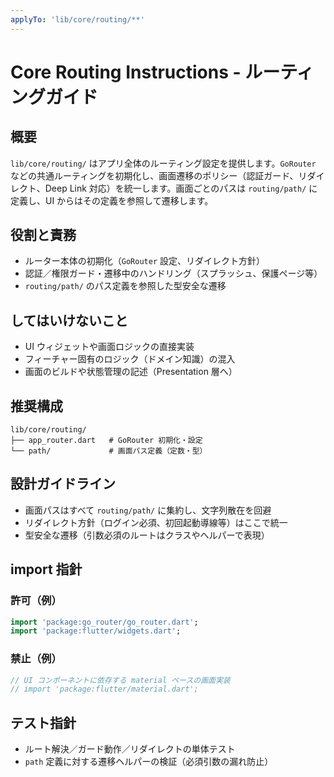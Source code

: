 ```yaml
---
applyTo: 'lib/core/routing/**'
---
```


# Core Routing Instructions - ルーティングガイド

## 概要
`lib/core/routing/` はアプリ全体のルーティング設定を提供します。`GoRouter` などの共通ルーティングを初期化し、画面遷移のポリシー（認証ガード、リダイレクト、Deep Link 対応）を統一します。画面ごとのパスは `routing/path/` に定義し、UI からはその定義を参照して遷移します。

## 役割と責務
- ルーター本体の初期化（`GoRouter` 設定、リダイレクト方針）
- 認証／権限ガード・遷移中のハンドリング（スプラッシュ、保護ページ等）
- `routing/path/` のパス定義を参照した型安全な遷移

## してはいけないこと
- UI ウィジェットや画面ロジックの直接実装
- フィーチャー固有のロジック（ドメイン知識）の混入
- 画面のビルドや状態管理の記述（Presentation 層へ）

## 推奨構成
```
lib/core/routing/
├── app_router.dart   # GoRouter 初期化・設定
└── path/             # 画面パス定義（定数・型）
```

## 設計ガイドライン
- 画面パスはすべて `routing/path/` に集約し、文字列散在を回避
- リダイレクト方針（ログイン必須、初回起動導線等）はここで統一
- 型安全な遷移（引数必須のルートはクラスやヘルパーで表現）

## import 指針
### 許可（例）
```dart
import 'package:go_router/go_router.dart';
import 'package:flutter/widgets.dart';
```
### 禁止（例）
```dart
// UI コンポーネントに依存する material ベースの画面実装
// import 'package:flutter/material.dart';
```

## テスト指針
- ルート解決／ガード動作／リダイレクトの単体テスト
- `path` 定義に対する遷移ヘルパーの検証（必須引数の漏れ防止）